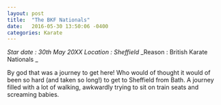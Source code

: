 ```yaml
---
layout: post
title:  "The BKF Nationals"
date:   2016-05-30 13:50:06 -0400
categories: Karate
---
```

_Star date : 30th May 20XX_
_Location : Sheffield_
_Reason : British Karate Nationals _

By god that was a journey to get here! Who would of thought it would of been so hard (and taken so long!) to get to Sheffield from Bath.
 A journey filled with a lot of walking, awkwardly trying to sit on train seats and screaming babies.